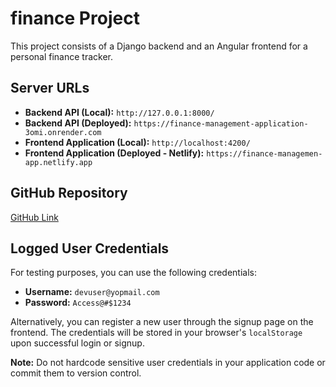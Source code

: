 # finance Project

This project consists of a Django backend and an Angular frontend for a personal finance tracker.

## Server URLs

- **Backend API (Local):** `http://127.0.0.1:8000/`
- **Backend API (Deployed):** `https://finance-management-application-3omi.onrender.com`
- **Frontend Application (Local):** `http://localhost:4200/`
- **Frontend Application (Deployed - Netlify):** `https://finance-managemen-app.netlify.app`

## GitHub Repository

[GitHub Link](https://github.com/pratikdevelop/finance-management-application.git)

## Logged User Credentials

For testing purposes, you can use the following credentials:

- **Username:** `devuser@yopmail.com`
- **Password:** `Access@#$1234`

Alternatively, you can register a new user through the signup page on the frontend. The credentials will be stored in your browser's `localStorage` upon successful login or signup.

**Note:** Do not hardcode sensitive user credentials in your application code or commit them to version control.

